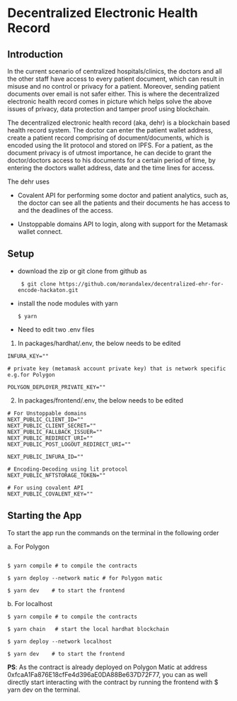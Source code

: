 # Decentralized Electronic Health Record

## Introduction

In the current scenario of centralized hospitals/clinics, the doctors and all the other staff have access to every patient document, which can result in misuse and no control or privacy for a patient. Moreover, sending patient documents over email is not safer either. This is where the decentralized electronic health record comes in picture which helps solve the above issues of privacy, data protection and tamper proof using blockchain.

The decentralized electronic health record (aka, dehr) is a blockchain based health record system. The doctor can enter the patient wallet address, create a patient record comprising of document/documents, which is encoded using the lit protocol and stored on IPFS. For a patient, as the document privacy is of utmost importance, he can decide to grant the doctor/doctors access to his documents for a certain period of time, by entering the doctors wallet address, date and the time lines for access.

The dehr uses

- Covalent API for performing some doctor and patient analytics, such as, the doctor can see all the patients and their documents he has access to and the deadlines of the access.

- Unstoppable domains API to login, along with support for the Metamask wallet connect.

## Setup

- download the zip or git clone from github as

  ```
   $ git clone https://github.com/morandalex/decentralized-ehr-for-encode-hackaton.git
  ```

- install the node modules with yarn

  ```
  $ yarn
  ```

- Need to edit two .env files

1. In packages/hardhat/.env, the below needs to be edited

```
INFURA_KEY=""

# private key (metamask account private key) that is network specific e.g.for Polygon

POLYGON_DEPLOYER_PRIVATE_KEY=""

```

2. In packages/frontend/.env, the below needs to be edited

```
# For Unstoppable domains
NEXT_PUBLIC_CLIENT_ID=""
NEXT_PUBLIC_CLIENT_SECRET=""
NEXT_PUBLIC_FALLBACK_ISSUER=""
NEXT_PUBLIC_REDIRECT_URI=""
NEXT_PUBLIC_POST_LOGOUT_REDIRECT_URI=""

NEXT_PUBLIC_INFURA_ID=""

# Encoding-Decoding using lit protocol
NEXT_PUBLIC_NFTSTORAGE_TOKEN=""

# For using covalent API
NEXT_PUBLIC_COVALENT_KEY=""

```

## Starting the App

To start the app run the commands on the terminal in the following order

a. For Polygon

```

$ yarn compile # to compile the contracts

$ yarn deploy --network matic # for Polygon matic

$ yarn dev    # to start the frontend

```

b. For localhost

```
$ yarn compile # to compile the contracts

$ yarn chain   # start the local hardhat blockchain

$ yarn deploy --network localhost

$ yarn dev    # to start the frontend

```

**PS**: As the contract is already deployed on Polygon Matic at address 0xfcaA1Fa876E18cfFe4d396aE0DA88Be637D72F77, you can as well directly start interacting with the contract by running the frontend with $ yarn dev on the terminal.
